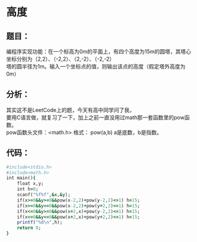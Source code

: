 # 高度
## 题目：
编程序实现功能：在一个标高为0m的平面上，有四个高度为15m的圆塔，其塔心坐标分别为（2,2）、（-2,2）、（2,-2）、（-2,-2）<br>
塔的圆半径为1m。输入一个坐标点的值，则输出该点的高度（假定塔外高度为0m）<br>
## 分析：
其实这不是LeetCode上的题，今天有高中同学问了我，<br>
要用C语言做，就复习了一下，加上之前一直没用过math那一套函数里的pow函数。<br>
pow函数头文件：<math.h> 格式： pow(a,b) a是底数，b是指数。<br>
## 代码：
```ruby
#include<stdio.h>
#include<math.h>
int main(){
    float x,y;
    int h=0;
    scanf("%f%f",&x,&y);
    if(x>=0&&y>=0&&pow(x-2,2)+pow(y-2,2)<=1) h=15;
    if(x>=0&&y<=0&&pow(x-2,2)+pow(y+2,2)<=1) h=15;
    if(x<=0&&y>=0&&pow(x+2,x)+pow(y-2,2)<=1) h=15;
    if(x<=0&&y<=0&&pow(x+2,x)+pow(y+2,2)<=1) h=15;
    printf("%d\n",h);
    return 0;
}
